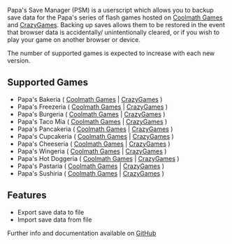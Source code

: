 Papa's Save Manager (PSM) is a userscript which allows you to backup save data for the Papa's series of flash games hosted on [Coolmath Games](https://www.coolmathgames.com/papas-games) and [CrazyGames](https://www.crazygames.com/t/papa). Backing up saves allows them to be restored in the event that browser data is accidentally/ unintentionally cleared, or if you wish to play your game on another browser or device.

The number of supported games is expected to increase with each new version.

## Supported Games
- Papa's Bakeria ( [Coolmath Games](https://www.coolmathgames.com/0-papas-bakeria) | [CrazyGames](https://www.crazygames.com/game/papas-bakeria) )
- Papa's Freezeria ( [Coolmath Games](https://www.coolmathgames.com/0-papas-freezeria) | [CrazyGames](https://www.crazygames.com/game/papas-freezeria) )
- Papa's Burgeria ( [Coolmath Games](https://www.coolmathgames.com/0-papas-burgeria) | [CrazyGames](https://www.crazygames.com/game/papa-s-burgeria) )
- Papa's Taco Mia ( [Coolmath Games](https://www.coolmathgames.com/0-papas-taco-mia) | [CrazyGames](https://www.crazygames.com/game/papas-taco-mia) )
- Papa's Pancakeria ( [Coolmath Games](https://www.coolmathgames.com/0-papas-pancakeria) | [CrazyGames](https://www.crazygames.com/game/papas-pancakeria) )
- Papa's Cupcakeria ( [Coolmath Games](https://www.coolmathgames.com/0-papas-cupcakeria) | [CrazyGames](https://www.crazygames.com/game/papas-cupcakeria) )
- Papa's Cheeseria ( [Coolmath Games](https://www.coolmathgames.com/0-papas-cheeseria) | [CrazyGames](https://www.crazygames.com/game/papas-cheeseria) )
- Papa's Wingeria ( [Coolmath Games](https://www.coolmathgames.com/0-papas-wingeria) | [CrazyGames](https://www.crazygames.com/game/papas-wingeria) )
- Papa's Hot Doggeria ( [Coolmath Games](https://www.coolmathgames.com/0-papas-hot-doggeria) | [CrazyGames](https://www.crazygames.com/game/papas-hotdoggeria) )
- Papa's Pastaria ( [Coolmath Games](https://www.coolmathgames.com/0-papas-pastaria) | [CrazyGames](https://www.crazygames.com/game/papas-pastaria) )
- Papa's Sushiria ( [Coolmath Games](https://www.coolmathgames.com/0-papas-sushiria) | [CrazyGames](https://www.crazygames.com/game/papas-sushiria) )

## Features
- Export save data to file
- Import save data from file

Further info and documentation available on [GitHub](https://github.com/Vaminta/papas-save-manager)
